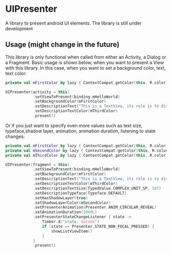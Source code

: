 # UIPresenter

A library to present android UI elements. The library is still under development


## Usage (might change in the future)
This library is only functional when called from either an Activity, a Dialog or a Fragment.
Basic usage is shown below, when you want to present a View with this library.
In this case, when you want to set a background color, text, text color:
```kotlin
private val mFirstColor by lazy { ContextCompat.getColor(this, R.color.purple_700) }

UIPresenter(activity = this)
            .setViewToPresent(binding.mHelloWorld)
            .setBackgroundColor(mFirstColor)
            .setDescriptionText("This is a TextView, its role is to display a Hello World text at the top of the screen")
            .setDescriptionTextColor(mThirdColor)
            .present()
```

Or if you just want to specify even more values such as text size, typeface,shadow layer, animation, animation duration, listening to state changes:
```kotlin
private val mFirstColor by lazy { ContextCompat.getColor(this, R.color.purple_700) }
private val mSecondColor by lazy { ContextCompat.getColor(this, R.color.blue_500) }
private val mThirdColor by lazy { ContextCompat.getColor(this, R.color.white) }

UIPresenter(fragment = this)
            .setViewToPresent(binding.mHelloWorld)
            .setBackgroundColor(mFirstColor)
            .setDescriptionText("This is a TextView, its role is to display a Hello World text at the top of the screen")
            .setDescriptionTextColor(mThirdColor)
            .setDescriptionTextSize(TypedValue.COMPLEX_UNIT_SP, 16f)
            .setDescriptionTypeface(Typeface.DEFAULT)
            .setHasShadowLayer(true)
            .setShadowLayerColor(mSecondColor)
            .setPresenterAnimation(Presenter.ANIM_CIRCULAR_REVEAL)
            .setAnimationDuration(1000L)
            .setPresenterStateChangeListener { state ->
                Timber.d("state: $state")
                if (state == Presenter.STATE_NON_FOCAL_PRESSED) {
                    showListViewItem()
                }
            }
            .present()
```
